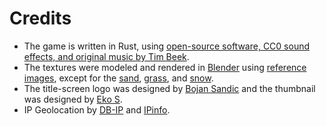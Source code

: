 # Credits
- The game is written in Rust, using [open-source software, CC0 sound effects, and original music by Tim Beek](/licensing/).
- The textures were modeled and rendered in [Blender](https://www.blender.org/) using [reference images](/references/), except for the [sand](https://opengameart.org/content/simple-seamless-tiles-of-dirt-and-sand-sand2png), [grass](https://opengameart.org/content/grass-textureseamless-2d), and [snow](https://opengameart.org/content/seamless-snow-texture-0).
- The title-screen logo was designed by [Bojan Sandic](https://www.fiverr.com/skydesigner) and the thumbnail was designed by [Eko S](https://www.fiverr.com/bykai2).
- IP Geolocation by [DB-IP](https://db-ip.com) and [IPinfo](https://ipinfo.io/).